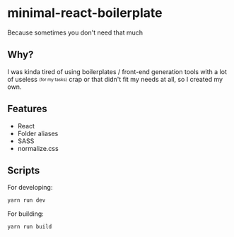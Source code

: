 # minimal-react-boilerplate

Because sometimes you don't need that much

## Why?

I was kinda tired of using boilerplates / front-end generation tools with a lot of useless <sub><sup>(for my tasks)</sup></sub> crap or that didn't fit my needs at all, so I created my own.

## Features

- React
- Folder aliases
- SASS
- normalize.css

## Scripts

For developing:

```Bash
yarn run dev
```

For building:
```Bash
yarn run build
```
